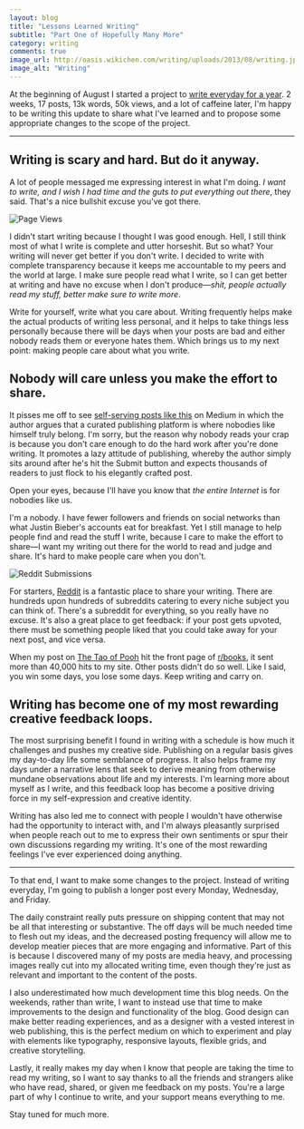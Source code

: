 ```yaml
---
layout: blog
title: "Lessons Learned Writing"
subtitle: "Part One of Hopefully Many More"
category: writing
comments: true
image_url: http://oasis.wikichen.com/writing/uploads/2013/08/writing.jpg
image_alt: "Writing"
---
```


At the beginning of August I started a project to [write everyday for a year][write]. 2 weeks, 17 posts, 13k words, 50k views, and a lot of caffeine later, I'm happy to be writing this update to share what I've learned and to propose some appropriate changes to the scope of the project.

[write]: /write-like-a-motherfucker/

- - -

## Writing is scary and hard. But do it anyway.

A lot of people messaged me expressing interest in what I'm doing. *I want to write, and I wish I had time and the guts to put everything out there*, they said. That's a nice bullshit excuse you've got there.

![Page Views](http://oasis.wikichen.com/writing/uploads/2013/08/pageviews.jpg)

I didn't start writing because I thought I was good enough. Hell, I still think most of what I write is complete and utter horseshit. But so what? Your writing will never get better if you don't write. I decided to write with complete transparency because it keeps me accountable to my peers and the world at large. I make sure people read what I write, so I can get better at writing and have no excuse when I don't produce—*shit, people actually read my stuff, better make sure to write more*.

Write for yourself, write what you care about. Writing frequently helps make the actual products of writing less personal, and it helps to take things less personally because there will be days when your posts are bad and either nobody reads them or everyone hates them. Which brings us to my next point: making people care about what you write.

## Nobody will care unless you make the effort to share.

It pisses me off to see [self-serving posts like this][post] on Medium in which the author argues that a curated publishing platform is where nobodies like himself truly belong. I'm sorry, but the reason why nobody reads your crap is because you don't care enough to do the hard work after you're done writing. It promotes a lazy attitude of publishing, whereby the author simply sits around after he's hit the Submit button and expects thousands of readers to just flock to his elegantly crafted post.

[post]: https://medium.com/writers-on-writing/f7dfa4c0625a

Open your eyes, because I'll have you know that *the entire Internet* is for nobodies like us.

I'm a nobody. I have fewer followers and friends on social networks than what Justin Bieber's accounts eat for breakfast. Yet I still manage to help people find and read the stuff I write, because I care to make the effort to share—I want my writing out there for the world to read and judge and share. It's hard to make people care when you don't.

![Reddit Submissions](http://oasis.wikichen.com/writing/uploads/2013/08/reddit_submissions.jpg)

For starters, [Reddit](http://www.reddit.com/) is a fantastic place to share your writing. There are hundreds upon hundreds of subreddits catering to every niche subject you can think of. There's a subreddit for everything, so you really have no excuse. It's also a great place to get feedback: if your post gets upvoted, there must be something people liked that you could take away for your next post, and vice versa.

When my post on [The Tao of Pooh][pooh] hit the front page of [r/books][books], it sent more than 40,000 hits to my site. Other posts didn't do so well. Like I said, you win some days, you lose some days. Keep writing and carry on.

[pooh]: /the-tao-of-pooh/
[books]: http://www.reddit.com/r/books

## Writing has become one of my most rewarding creative feedback loops.

The most surprising benefit I found in writing with a schedule is how much it challenges and pushes my creative side. Publishing on a regular basis gives my day-to-day life some semblance of progress. It also helps frame my days under a narrative lens that seek to derive meaning from otherwise mundane observations about life and my interests. I'm learning more about myself as I write, and this feedback loop has become a positive driving force in my self-expression and creative identity.

Writing has also led me to connect with people I wouldn't have otherwise had the opportunity to interact with, and I'm always pleasantly surprised when people reach out to me to express their own sentiments or spur their own discussions regarding my writing. It's one of the most rewarding feelings I've ever experienced doing anything.

- - -

To that end, I want to make some changes to the project. <span class="highlight">Instead of writing everyday, I'm going to publish a longer post every Monday, Wednesday, and Friday.</span>

The daily constraint really puts pressure on shipping content that may not be all that interesting or substantive. The off days will be much needed time to flesh out my ideas, and the decreased posting frequency will allow me to develop meatier pieces that are more engaging and informative. Part of this is because I discovered many of my posts are media heavy, and processing images really cut into my allocated writing time, even though they're just as relevant and important to the content of the posts.

I also underestimated how much development time this blog needs. On the weekends, rather than write, I want to instead use that time to make improvements to the design and functionality of the blog. Good design can make better reading experiences, and as a designer with a vested interest in web publishing, this is the perfect medium on which to experiment and play with elements like typography, responsive layouts, flexible grids, and creative storytelling.

Lastly, it really makes my day when I know that people are taking the time to read my writing, so I want to say thanks to all the friends and strangers alike who have read, shared, or given me feedback on my posts. You're a large part of why I continue to write, and your support means everything to me.

Stay tuned for much more.
